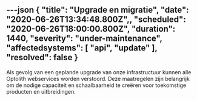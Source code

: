 ---json
{
  "title": "Upgrade en migratie",
  "date": "2020-06-26T13:34:48.800Z",,
  "scheduled": "2020-06-26T18:00:00.800Z",
  "duration": 1440,
  "severity": "under-maintenance",
  "affectedsystems": [
    "api",
    "update"
  ],
  "resolved": false
}
---
Als gevolg van een geplande upgrade van onze infrastructuur kunnen alle Optolith webservices worden verstoord. Deze maatregelen zijn belangrijk om de nodige capaciteit en schaalbaarheid te creëren voor toekomstige producten en uitbreidingen.

<!--- language code: nl -->
